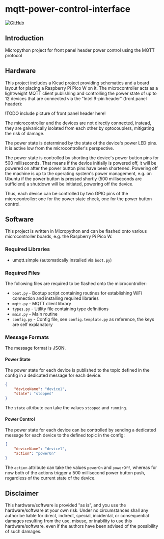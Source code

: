 # mqtt-power-control-interface

[![GitHub](https://img.shields.io/github/license/olivergregorius/mqtt-power-control-interface?label=License)](https://github.com/olivergregorius/mqtt-power-control-interface/blob/HEAD/LICENSE)

## Introduction

Micropython project for front panel header power control using the MQTT protocol

## Hardware

This project includes a Kicad project providing schematics and a board layout for placing a Raspberry Pi Pico W on it. The microcontroller acts as a lightweight
MQTT client publishing and controlling the power state of up to 12 devices that are connected via the "Intel 9-pin header" (front panel header):

!TODO include picture of front panel header here!

The microcontroller and the devices are not directly connected, instead, they are galvanically isolated from each other by optocouplers, mitigating the risk of
damage.

The power state is determined by the state of the device's power LED pins. It is active low from the microcontroller's perspective.

The power state is controlled by shorting the device's power button pins for 500 milliseconds. That means if the device initially is powered off, it will be
powered on after the power button pins have been shortened. Powering off the machine is up to the operating system's power management, e.g. on Ubuntu if the
power button is pressed shortly (500 milliseconds are sufficient) a shutdown will be initiated, powering off the device.

Thus, each device can be controlled by two GPIO pins of the microcontroller: one for the power state check, one for the power button control.

## Software

This project is written in Micropython and can be flashed onto various microcontroller boards, e.g. the Raspberry Pi Pico W.

### Required Libraries

- umqtt.simple (automatically installed via `boot.py`)

### Required Files

The following files are required to be flashed onto the microcontroller:

- `boot.py` - Bootup script containing routines for establishing WiFi connection and installing required libraries
- `mqtt.py` - MQTT client library
- `types.py` - Utility file containing type definitions
- `main.py` - Main routine
- `config.py` - Config file, see `config.template.py` as reference, the keys are self explanatory

### Message Formats

The message format is JSON.

#### Power State

The power state for each device is published to the topic defined in the config in a dedicated message for each device:

```json
{
    "deviceName": "device1",
    "state": "stopped"
}
```

The `state` attribute can take the values `stopped` and `running`.

#### Power Control

The power state for each device can be controlled by sending a dedicated message for each device to the defined topic in the config:

```json
{
    "deviceName": "device1",
    "action": "powerOn"
}
```

The `action` attribute can take the values `powerOn` and `powerOff`, whereas for now both of the actions trigger a 500 millisecond power button push, regardless
of the current state of the device.

## Disclaimer

This hardware/software is provided "as is", and you use the hardware/software at your own risk. Under no circumstances shall any author be liable for direct,
indirect, special, incidental, or consequential damages resulting from the use, misuse, or inability to use this hardware/software, even if the authors have
been advised of the possibility of such damages.
